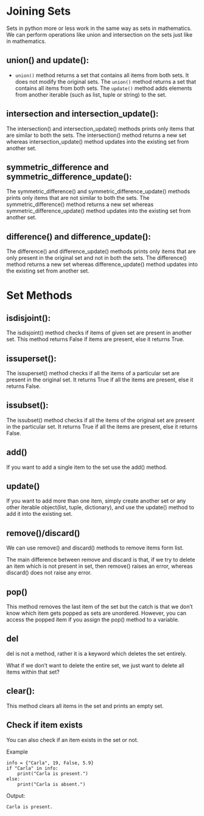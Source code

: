 # Joining Sets

Sets in python more or less work in the same way as sets in mathematics. We can perform operations like union and intersection on the sets just like in mathematics.

## union() and update():

- `union()` method returns a set that contains all items from both sets. It does not modify the original sets.
  The `union()` method returns a set that contains all items from both sets. The `update()` method adds elements from another iterable (such as list, tuple or string) to the set.

## intersection and intersection_update():

The intersection() and intersection_update() methods prints only items that are similar to both the sets.
The intersection() method returns a new set whereas intersection_update() method updates into the existing set from another set.

## symmetric_difference and symmetric_difference_update():

The symmetric_difference() and symmetric_difference_update() methods prints only items that are not similar to both the sets. The symmetric_difference() method returns a new set whereas symmetric_difference_update() method updates into the existing set from another set.

## difference() and difference_update():

The difference() and difference_update() methods prints only items that are only present in the original set and not in both the sets. The difference() method returns a new set whereas difference_update() method updates into the existing set from another set.

# Set Methods

## isdisjoint():

The isdisjoint() method checks if items of given set are present in another set. This method returns False if items are present, else it returns True.

## issuperset():

The issuperset() method checks if all the items of a particular set are present in the original set. It returns True if all the items are present, else it returns False.

## issubset():

The issubset() method checks if all the items of the original set are present in the particular set. It returns True if all the items are present, else it returns False.

## add()

If you want to add a single item to the set use the add() method.

## update()

If you want to add more than one item, simply create another set or any other iterable object(list, tuple, dictionary), and use the update() method to add it into the existing set.

## remove()/discard()

We can use remove() and discard() methods to remove items form list.

The main difference between remove and discard is that, if we try to delete an item which is not present in set, then remove() raises an error, whereas discard() does not raise any error.

## pop()

This method removes the last item of the set but the catch is that we don’t know which item gets popped as sets are unordered. However, you can access the popped item if you assign the pop() method to a variable.

## del

del is not a method, rather it is a keyword which deletes the set entirely.

What if we don’t want to delete the entire set, we just want to delete all items within that set?

## clear():

This method clears all items in the set and prints an empty set.

## Check if item exists

You can also check if an item exists in the set or not.

Example

```
info = {"Carla", 19, False, 5.9}
if "Carla" in info:
    print("Carla is present.")
else:
    print("Carla is absent.")
```

Output:

```
Carla is present.
```
